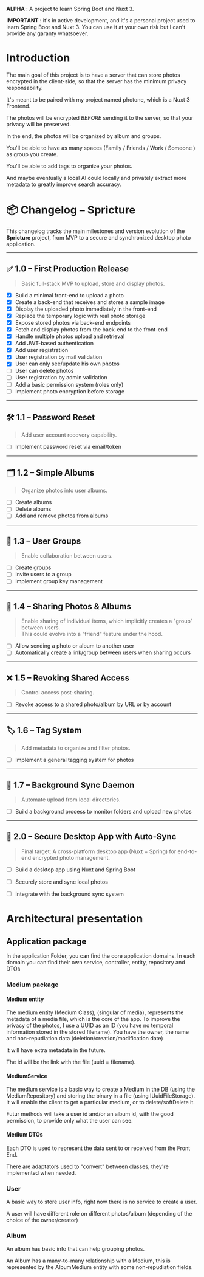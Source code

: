 **ALPHA** : A project to learn Spring Boot and Nuxt 3.

**IMPORTANT** : it's in active development, and it's a personal project used to learn Spring Boot and Nuxt 3.
You can use it at your own risk but I can't provide any garanty whatsoever.

# Introduction
The main goal of this project is to have a server that can store photos encrypted in the client-side, so that the server has the minimum privacy responsability.

It's meant to be paired with my project named photone, which is a Nuxt 3 Frontend.

The photos will be encrypted *BEFORE* sending it to the server, so that your privacy will be preserved.

In the end, the photos will be organized by album and groups. 

You'll be able to have as many spaces (Family / Friends / Work / Someone ) as group you create.

You'll be able to add tags to organize your photos. 

And maybe eventually a local AI could locally and privately extract more metadata to greatly improve search accuracy.

# 📦 Changelog – Spricture

This changelog tracks the main milestones and version evolution of the **Spricture** project, from MVP to a secure and synchronized desktop photo application.

---

## ✅ 1.0 – First Production Release

> Basic full-stack MVP to upload, store and display photos.

- [x] Build a minimal front-end to upload a photo
- [x] Create a back-end that receives and stores a sample image
- [x] Display the uploaded photo immediately in the front-end
- [x] Replace the temporary logic with real photo storage
- [x] Expose stored photos via back-end endpoints
- [x] Fetch and display photos from the back-end to the front-end
- [x] Handle multiple photos upload and retrieval
- [x] Add JWT-based authentication
- [X] Add user registration
- [X] User registration by mail validation
- [X] User can only see/update his own photos
- [ ] User can delete photos
- [ ] User registration by admin validation
- [ ] Add a basic permission system (roles only)
- [ ] Implement photo encryption before storage

---

## 🛠 1.1 – Password Reset

> Add user account recovery capability.

- [ ] Implement password reset via email/token

---

## 🗂 1.2 – Simple Albums

> Organize photos into user albums.

- [ ] Create albums
- [ ] Delete albums
- [ ] Add and remove photos from albums

---

## 👥 1.3 – User Groups

> Enable collaboration between users.

- [ ] Create groups
- [ ] Invite users to a group
- [ ] Implement group key management

---

## 🔗 1.4 – Sharing Photos & Albums

> Enable sharing of individual items, which implicitly creates a "group" between users.  
> This could evolve into a "friend" feature under the hood.

- [ ] Allow sending a photo or album to another user
- [ ] Automatically create a link/group between users when sharing occurs

---

## ❌ 1.5 – Revoking Shared Access

> Control access post-sharing.

- [ ] Revoke access to a shared photo/album by URL or by account

---

## 🏷 1.6 – Tag System

> Add metadata to organize and filter photos.

- [ ] Implement a general tagging system for photos

---

## 🔁 1.7 – Background Sync Daemon

> Automate upload from local directories.

- [ ] Build a background process to monitor folders and upload new photos

---

## 🚀 2.0 – Secure Desktop App with Auto-Sync

> Final target: A cross-platform desktop app (Nuxt + Spring) for end-to-end encrypted photo management.

- [ ] Build a desktop app using Nuxt and Spring Boot
- [ ] Securely store and sync local photos
- [ ] Integrate with the background sync system


# Architectural presentation

## Application package
In the application Folder, you can find the core application domains.
In each domain you can find their own service, controller, entity, repository and DTOs

### Medium package

#### Medium entity 
The medium entity (Medium Class), (singular of media), represents the metadata of a media file, which is the core of the app.
To improve the privacy of the photos, I use a UUID as an ID (you have no temporal information stored in the stored filename).
You have the owner, the name and non-repudiation data (deletion/creation/modification date)

It will have extra metadata in the future.

The id will be the link with the file (uuid = filename).

#### MediumService
The medium service is a basic way to create a Medium in the DB (using the MediumRepository) and storing the binary in a file (using IUuidFileStorage).
It will enable the client to get a particular medium, or to delete/softDelete it.

Futur methods will take a user id and/or an album id, with the good permission, to provide only what the user can see.

#### Medium DTOs
Each DTO is used to represent the data sent to or received from the Front End.

There are adaptators used to "convert" between classes, they're implemented when needed.

### User
A basic way to store user info, right now there is no service to create a user.

A user will have different role on different photos/album (depending of the choice of the owner/creator)

### Album
An album has basic info that can help grouping photos. 

An Album has a many-to-many relationship with a Medium, this is represented by the AlbumMedium entity with some non-repudiation fields.
